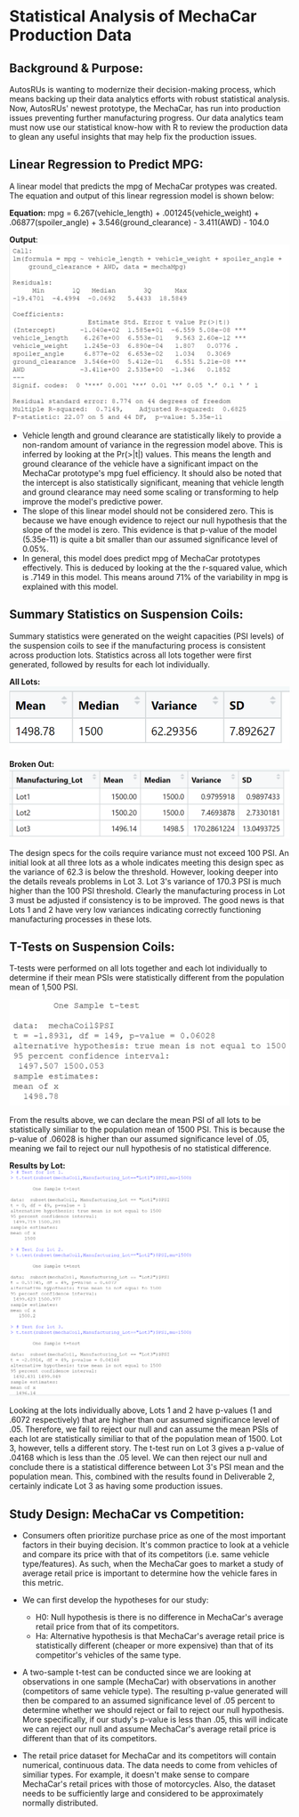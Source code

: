 # Statistical Analysis of MechaCar Production Data

## Background & Purpose:
AutosRUs is wanting to modernize their decision-making process, which means backing up their data analytics efforts with robust statistical analysis. Now, AutosRUs' newest prototype, the MechaCar, has run into production issues preventing further manufacturing progress. Our data analytics team must now use our statistical know-how with R to review the production data to glean any useful insights that may help fix the production issues.

## Linear Regression to Predict MPG:
A linear model that predicts the mpg of MechaCar protypes was created. The equation and output of this linear regression model is shown below:

**Equation:**
mpg = 6.267(vehicle_length) + .001245(vehicle_weight) + .06877(spoiler_angle) + 3.546(ground_clearance) - 3.411(AWD) - 104.0

**Output**:
![mpg_regression](https://github.com/bfox87/MechaCar_Statistical_Analysis/blob/main/Screenshots/mpg_regression.PNG)

- Vehicle length and ground clearance are statistically likely to provide a non-random amount of variance in the regression model above. This is inferred by looking at the Pr(>|t|) values. This means the length and ground clearance of the vehicle have a significant impact on the MechaCar prototype's mpg fuel efficiency. It should also be noted that the intercept is also statistically significant, meaning that vehicle length and ground clearance may need some scaling or transforming to help improve the model's predictive power.
- The slope of this linear model should not be considered zero. This is because we have enough evidence to reject our null hypothesis that the slope of the model is zero. This evidence is that p-value of the model (5.35e-11) is quite a bit smaller than our assumed significance level of 0.05%.
- In general, this model does predict mpg of MechaCar prototypes effectively. This is deduced by looking at the the r-squared value, which is .7149 in this model. This means around 71% of the variability in mpg is explained with this model. 

## Summary Statistics on Suspension Coils:
Summary statistics were generated on the weight capacities (PSI levels) of the suspension coils to see if the manufacturing process is consistent across production lots. Statistics across all lots together were first generated, followed by results for each lot individually.

**All Lots:**
![total_summary](https://github.com/bfox87/MechaCar_Statistical_Analysis/blob/main/Screenshots/total_summary.PNG)

**Broken Out:**
![lot_summary](https://github.com/bfox87/MechaCar_Statistical_Analysis/blob/main/Screenshots/lot_summary.PNG)

The design specs for the coils require variance must not exceed 100 PSI. An initial look at all three lots as a whole indicates meeting this design spec as the variance of 62.3 is below the threshold. However, looking deeper into the details reveals problems in Lot 3. Lot 3's variance of 170.3 PSI is much higher than the 100 PSI threshold. Clearly the manufacturing process in Lot 3 must be adjusted if consistency is to be improved. The good news is that Lots 1 and 2 have very low variances indicating correctly functioning manufacturing processes in these lots. 

## T-Tests on Suspension Coils:
T-tests were performed on all lots together and each lot individually to determine if their mean PSIs were statistically different from the population mean of 1,500 PSI.

![t_test](https://github.com/bfox87/MechaCar_Statistical_Analysis/blob/main/Screenshots/t_test.PNG)

From the results above, we can declare the mean PSI of all lots to be statistically similiar to the population mean of 1500 PSI. This is because the p-value of .06028 is higher than our assumed significance level of .05, meaning we fail to reject our null hypothesis of no statistical difference.

**Results by Lot:**
![by_lot_t_test](https://github.com/bfox87/MechaCar_Statistical_Analysis/blob/main/Screenshots/by_lot_t_test.PNG)

Looking at the lots individually above, Lots 1 and 2 have p-values (1 and .6072 respectively) that are higher than our assumed significance level of .05. Therefore, we fail to reject our null and can assume the mean PSIs of each lot are statistically similiar to that of the population mean of 1500. Lot 3, however, tells a different story. The t-test run on Lot 3 gives a p-value of .04168 which is less than the .05 level. We can then reject our null and conclude there is a statistical difference between Lot 3's PSI mean and the population mean. This, combined with the results found in Deliverable 2, certainly indicate Lot 3 as having some production issues.

## Study Design: MechaCar vs Competition:
- Consumers often prioritize purchase price as one of the most important factors in their buying decision. It's common practice to look at a vehicle and compare its price with that of its competitors (i.e. same vehicle type/features). As such, when the MechaCar goes to market a study of average retail price is important to determine how the vehicle fares in this metric.

- We can first develop the hypotheses for our study:
    - H0: Null hypothesis is there is no difference in MechaCar's average retail price from that of its competitors.
    - Ha: Alternative hypothesis is that MechaCar's average retail price is statistically different (cheaper or more expensive) than that of its competitor's vehicles of the same type.

- A two-sample t-test can be conducted since we are looking at observations in one sample (MechaCar) with observations in another (competitors of same vehicle type). The resulting p-value generated will then be compared to an assumed significance level of .05 percent to determine whether we should reject or fail to reject our null hypothesis. More specifically, if our study's p-value is less than .05, this will indicate we can reject our null and assume MechaCar's average retail price is different than that of its competitors. 

- The retail price dataset for MechaCar and its competitors will contain numerical, continuous data. The data needs to come from vehicles of similiar types. For example, it doesn't make sense to compare MechaCar's retail prices with those of motorcycles. Also, the dataset needs to be sufficiently large and considered to be approximately normally distributed.